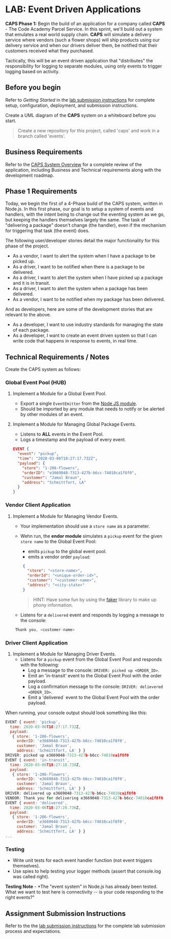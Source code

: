 # LAB: Event Driven Applications

**CAPS Phase 1:** Begin the build of an application for a company called **CAPS** - The Code Academy Parcel Service. In this sprint, we'll build out a system that emulates a real world supply chain. **CAPS** will simulate a delivery service where vendors (such a flower shops) will ship products using our delivery service and when our drivers deliver them, be notified that their customers received what they purchased.

Tactically, this will be an event driven application that "distributes" the responsibility for logging to separate modules, using only events to trigger logging based on activity.

## Before you begin

Refer to *Getting Started*  in the [lab submission instructions](../../../reference/submission-instructions/labs/README.md) for complete setup, configuration, deployment, and submission instructions.

Create a UML diagram of the **CAPS** system on a whiteboard before you start.

> Create a new repository for this project, called 'caps' and work in a branch called 'events'.

## Business Requirements

Refer to the [CAPS System Overview](../../apps-and-libraries/caps/README.md) for a complete review of the application, including Business and Technical requirements along with the development roadmap.

## Phase 1 Requirements

Today, we begin the first of a 4-Phase build of the CAPS system, written in Node.js. In this first phase, our goal is to setup a system of events and handlers, with the intent being to change out the eventing system as we go, but keeping the handlers themselves largely the same. The task of "delivering a package" doesn't change (the handler), even if the mechanism for triggering that task (the event) does.

The following user/developer stories detail the major functionality for this phase of the project.

- As a vendor, I want to alert the system when I have a package to be picked up.
- As a driver, I want to be notified when there is a package to be delivered.
- As a driver, I want to alert the system when I have picked up a package and it is in transit.
- As a driver, I want to alert the system when a package has been delivered.
- As a vendor, I want to be notified when my package has been delivered.

And as developers, here are some of the development stories that are relevant to the above.

- As a developer, I want to use industry standards for managing the state of each package.
- As a developer, I want to create an event driven system so that I can write code that happens in response to events, in real time.

## Technical Requirements / Notes

Create the CAPS system as follows:

### Global Event Pool (HUB)

1. Implement a Module for a Global Event Pool.
   - Export a single `EventEmitter` from the [Node JS module](https://nodejs.org/api/events.html#events_class_eventemitter).
   - Should be imported by any module that needs to notify or be alerted by other modules of an event.
  
1. Implement a Module for Managing Global Package Events.
   - Listens to **ALL** events in the Event Pool.
   - Logs a timestamp and the payload of every event.

    ```json
    EVENT { 
      "event": "pickup",
      "time": "2020-03-06T18:27:17.732Z",
      "payload": { 
        "store": "1-206-flowers",
        "orderID": "e3669048-7313-427b-b6cc-74010ca1f8f0",
        "customer": "Jamal Braun",
        "address": "Schmittfort, LA"
      }
    }
    ```

### Vendor Client Application

1. Implement a Module for Managing Vendor Events.
   - Your implementation should use a `store name` as a parameter.
   - Wehn run, the **endor module** simulates a `pickup` event for the given `store name` to the Global Event Pool:
     - emits `pickup` to the global event pool.
     - emits a vendor order `payload`:

     ```json
      {
        "store": "<store-name>",
        "orderId": "<unique-order-id>",
        "customer": "<customer-name>",
        "address": "<city-state>"
      }
     ```

     > HINT: Have some fun by using the [faker](https://www.npmjs.com/package/faker) library to make up phony information.

   - Listens for a `delivered` event and responds by logging a message to the console:

   ```javascript
    Thank you, <customer-name>
   ```

### Driver Client Application

1. Implement a Module for Managing Driver Events.
   - Listens for a `pickup` event from the Global Event Pool and responds with the following:
     - Log a message to the console: `DRIVER: picked up <ORDER_ID>`.
     - Emit an 'in-transit' event to the Global Event Pool with the order payload.
     - Log a confirmation message to the console: `DRIVER: delievered <ORDER_ID>`.
     - Emit a 'delivered` event to the Global Event Pool with the order payload.

When running, your console output should look something like this:

```javascript
EVENT { event: 'pickup',
  time: 2020-03-06T18:27:17.732Z,
  payload:
   { store: '1-206-flowers',
     orderID: 'e3669048-7313-427b-b6cc-74010ca1f8f0',
     customer: 'Jamal Braun',
     address: 'Schmittfort, LA' } }
DRIVER: picked up e3669048-7313-427b-b6cc-74010ca1f8f0
EVENT { event: 'in-transit',
  time: 2020-03-06T18:27:18.738Z,
  payload:
   { store: '1-206-flowers',
     orderID: 'e3669048-7313-427b-b6cc-74010ca1f8f0',
     customer: 'Jamal Braun',
     address: 'Schmittfort, LA' } }
DRIVER: delivered up e3669048-7313-427b-b6cc-74010ca1f8f0
VENDOR: Thank you for delivering e3669048-7313-427b-b6cc-74010ca1f8f0
EVENT { event: 'delivered',
  time: 2020-03-06T18:27:20.736Z,
  payload:
   { store: '1-206-flowers',
     orderID: 'e3669048-7313-427b-b6cc-74010ca1f8f0',
     customer: 'Jamal Braun',
     address: 'Schmittfort, LA' } }
...
```

### Testing

- Write unit tests for each event handler function (not event triggers themselves).
- Use spies to help testing your logger methods (assert that console.log was called right).

**Testing Note** - *The "event system" in Node.js has already been tested. What we want to test here is connectivity -- is your code responding to the right events?"

## Assignment Submission Instructions

Refer to the the [lab submission instructions](../../../reference/submission-instructions/labs/README.md) for the complete lab submission process and expectations.
